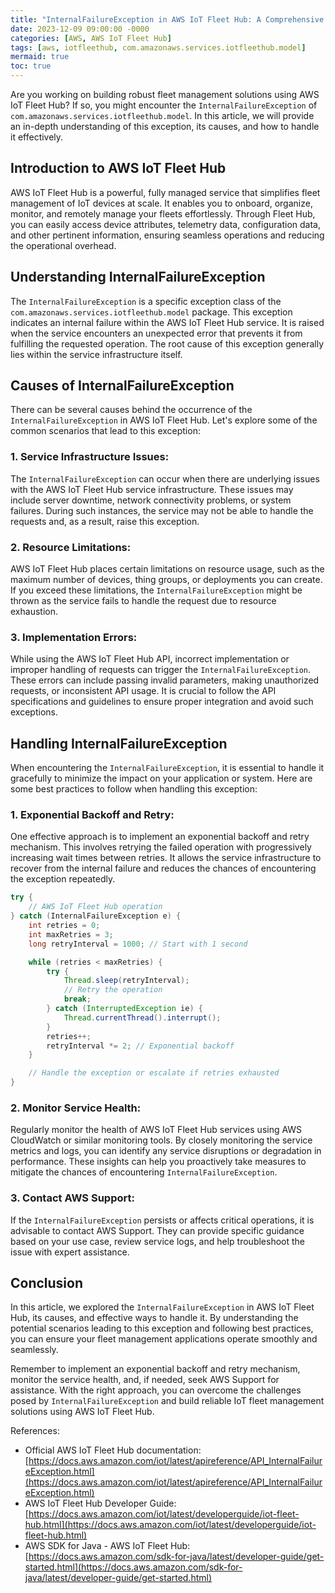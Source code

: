```yaml
---
title: "InternalFailureException in AWS IoT Fleet Hub: A Comprehensive Guide"
date: 2023-12-09 09:00:00 -0000
categories: [AWS, AWS IoT Fleet Hub]
tags: [aws, iotfleethub, com.amazonaws.services.iotfleethub.model]
mermaid: true
toc: true
---
```



Are you working on building robust fleet management solutions using AWS IoT Fleet Hub? If so, you might encounter the `InternalFailureException` of `com.amazonaws.services.iotfleethub.model`. In this article, we will provide an in-depth understanding of this exception, its causes, and how to handle it effectively.

## Introduction to AWS IoT Fleet Hub

AWS IoT Fleet Hub is a powerful, fully managed service that simplifies fleet management of IoT devices at scale. It enables you to onboard, organize, monitor, and remotely manage your fleets effortlessly. Through Fleet Hub, you can easily access device attributes, telemetry data, configuration data, and other pertinent information, ensuring seamless operations and reducing the operational overhead.

## Understanding InternalFailureException

The `InternalFailureException` is a specific exception class of the `com.amazonaws.services.iotfleethub.model` package. This exception indicates an internal failure within the AWS IoT Fleet Hub service. It is raised when the service encounters an unexpected error that prevents it from fulfilling the requested operation. The root cause of this exception generally lies within the service infrastructure itself.

## Causes of InternalFailureException

There can be several causes behind the occurrence of the `InternalFailureException` in AWS IoT Fleet Hub. Let's explore some of the common scenarios that lead to this exception:

### 1. Service Infrastructure Issues:

The `InternalFailureException` can occur when there are underlying issues with the AWS IoT Fleet Hub service infrastructure. These issues may include server downtime, network connectivity problems, or system failures. During such instances, the service may not be able to handle the requests and, as a result, raise this exception.

### 2. Resource Limitations:

AWS IoT Fleet Hub places certain limitations on resource usage, such as the maximum number of devices, thing groups, or deployments you can create. If you exceed these limitations, the `InternalFailureException` might be thrown as the service fails to handle the request due to resource exhaustion.

### 3. Implementation Errors:

While using the AWS IoT Fleet Hub API, incorrect implementation or improper handling of requests can trigger the `InternalFailureException`. These errors can include passing invalid parameters, making unauthorized requests, or inconsistent API usage. It is crucial to follow the API specifications and guidelines to ensure proper integration and avoid such exceptions.

## Handling InternalFailureException

When encountering the `InternalFailureException`, it is essential to handle it gracefully to minimize the impact on your application or system. Here are some best practices to follow when handling this exception:

### 1. Exponential Backoff and Retry:

One effective approach is to implement an exponential backoff and retry mechanism. This involves retrying the failed operation with progressively increasing wait times between retries. It allows the service infrastructure to recover from the internal failure and reduces the chances of encountering the exception repeatedly.

```java
try {
    // AWS IoT Fleet Hub operation
} catch (InternalFailureException e) {
    int retries = 0;
    int maxRetries = 3;
    long retryInterval = 1000; // Start with 1 second

    while (retries < maxRetries) {
        try {
            Thread.sleep(retryInterval);
            // Retry the operation
            break;
        } catch (InterruptedException ie) {
            Thread.currentThread().interrupt();
        }
        retries++;
        retryInterval *= 2; // Exponential backoff
    }

    // Handle the exception or escalate if retries exhausted
}
```

### 2. Monitor Service Health:

Regularly monitor the health of AWS IoT Fleet Hub services using AWS CloudWatch or similar monitoring tools. By closely monitoring the service metrics and logs, you can identify any service disruptions or degradation in performance. These insights can help you proactively take measures to mitigate the chances of encountering `InternalFailureException`.

### 3. Contact AWS Support:

If the `InternalFailureException` persists or affects critical operations, it is advisable to contact AWS Support. They can provide specific guidance based on your use case, review service logs, and help troubleshoot the issue with expert assistance.

## Conclusion

In this article, we explored the `InternalFailureException` in AWS IoT Fleet Hub, its causes, and effective ways to handle it. By understanding the potential scenarios leading to this exception and following best practices, you can ensure your fleet management applications operate smoothly and seamlessly.

Remember to implement an exponential backoff and retry mechanism, monitor the service health, and, if needed, seek AWS Support for assistance. With the right approach, you can overcome the challenges posed by `InternalFailureException` and build reliable IoT fleet management solutions using AWS IoT Fleet Hub.

References:
- Official AWS IoT Fleet Hub documentation: [https://docs.aws.amazon.com/iot/latest/apireference/API_InternalFailureException.html](https://docs.aws.amazon.com/iot/latest/apireference/API_InternalFailureException.html)
- AWS IoT Fleet Hub Developer Guide: [https://docs.aws.amazon.com/iot/latest/developerguide/iot-fleet-hub.html](https://docs.aws.amazon.com/iot/latest/developerguide/iot-fleet-hub.html)
- AWS SDK for Java - AWS IoT Fleet Hub: [https://docs.aws.amazon.com/sdk-for-java/latest/developer-guide/get-started.html](https://docs.aws.amazon.com/sdk-for-java/latest/developer-guide/get-started.html)